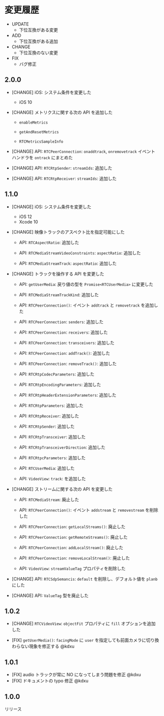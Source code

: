 # 変更履歴

- UPDATE
    - 下位互換がある変更
- ADD
    - 下位互換がある追加
- CHANGE
    - 下位互換のない変更
- FIX
    - バグ修正

## 2.0.0

- [CHANGE] iOS: システム条件を変更した

    - iOS 10

- [CHANGE] メトリクスに関する次の API を追加した

    - ``enableMetrics``

    - ``getAndResetMetrics``

    - ``RTCMetricsSampleInfo``

- [CHANGE] API: ``RTCPeerConnection``: ``onaddtrack``, ``onremovetrack`` イベントハンドラを ``ontrack`` にまとめた

- [CHANGE] API: ``RTCRtpSender``: ``streamIds``: 追加した

- [CHANGE] API: ``RTCRtpReceiver``: ``streamIds``: 追加した

## 1.1.0

- [CHANGE] iOS: システム条件を変更した

    - iOS 12
    - Xcode 10

- [CHANGE] 映像トラックのアスペクト比を指定可能にした

    - API: `RTCAspectRatio`: 追加した

    - API: `RTCMediaStreamVideoConstraints`: `aspectRatio`: 追加した

    - API: `RTCMediaStreamTrack`: `aspectRatio`: 追加した

- [CHANGE] トラックを操作する API を変更した

    - API: `getUserMedia`: 戻り値の型を `Promise<RTCUserMedia>` に変更した

    - API: `RTCMediaStreamTrackKind`: 追加した

    - API: `RTCPeerConnection()`: イベント `addtrack` と `removetrack` を追加した

    - API: `RTCPeerConnection`: `senders`: 追加した

    - API: `RTCPeerConnection`: `receivers`: 追加した

    - API: `RTCPeerConnection`: `transceivers`: 追加した

    - API: `RTCPeerConnection`: `addTrack()`: 追加した

    - API: `RTCPeerConnection`: `removeTrack()`: 追加した

    - API: `RTCRtpCodecParameters`: 追加した

    - API: `RTCRtpEncodingParameters`: 追加した

    - API: `RTCRtpHeaderExtensionParameters`: 追加した

    - API: `RTCRtpParameters`: 追加した

    - API: `RTCRtpReceiver`: 追加した

    - API: `RTCRtpSender`: 追加した

    - API: `RTCRtpTransceiver`: 追加した

    - API: `RTCRtpTransceiverDirection`: 追加した

    - API: `RTCRtpcParameters`: 追加した

    - API: `RTCUserMedia`: 追加した

    - API: `VideoView`: `track`: を追加した

- [CHANGE] ストリームに関する次の API を変更した

    - API: `RTCMediaStream`: 廃止した

    - API: `RTCPeerConnection()`: イベント `addstream` と `removestream` を削除した

    - API: `RTCPeerConnection`: `getLocalStreams()`: 廃止した

    - API: `RTCPeerConnection`: `getRemoteStreams()`: 廃止した

    - API: `RTCPeerConnection`: `addLocalStream()`: 廃止した

    - API: `RTCPeerConnection`: `removeLocalStream()`: 廃止した

    - API: `VideoView`: `streamValueTag` プロパティを削除した

- [CHANGE] API: `RTCSdpSemancis`: `default` を削除し、デフォルト値を `planb` にした

- [CHANGE] API: `ValueTag` 型を廃止した

## 1.0.2

- [CHANGE] `RTCVideoView`: `objectFit` プロパティに `fill` オプションを追加した

- [FIX] `getUserMedia()`: `facingMode` に `user` を指定しても前面カメラに切り換わらない現象を修正する @kdxu

## 1.0.1

- [FIX] audio トラックが常に NO になってしまう問題を修正 @kdxu
- [FIX] ドキュメントの typo 修正 @kdxu

## 1.0.0

リリース
